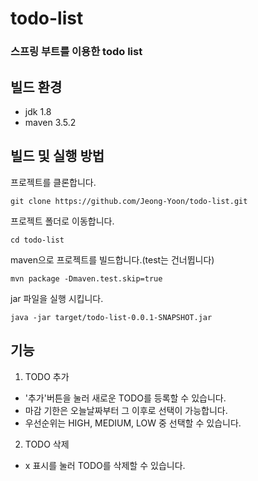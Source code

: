# todo-list
### 스프링 부트를 이용한 todo list

## 빌드 환경
- jdk 1.8
- maven 3.5.2

## 빌드 및 실행 방법
프로젝트를 클론합니다.
```
git clone https://github.com/Jeong-Yoon/todo-list.git
```

프로젝트 폴더로 이동합니다.
```
cd todo-list
```

maven으로 프로젝트를 빌드합니다.(test는 건너뜁니다)
```
mvn package -Dmaven.test.skip=true
```

jar 파일을 실행 시킵니다.
```
java -jar target/todo-list-0.0.1-SNAPSHOT.jar
```

## 기능
1. TODO 추가
- '추가'버튼을 눌러 새로운 TODO를 등록할 수 있습니다.
- 마감 기한은 오늘날짜부터 그 이후로 선택이 가능합니다.
- 우선순위는 HIGH, MEDIUM, LOW 중 선택할 수 있습니다.

2. TODO 삭제
- x 표시를 눌러 TODO를 삭제할 수 있습니다.
